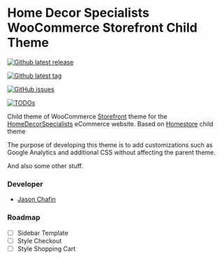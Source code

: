 # Home Decor Specialists WooCommerce Storefront Child Theme #

[![Github latest release](https://badgen.net/github/release/Herm71/hds-storefront-child?icon=github)](https://github.com/Herm71/hds-storefront-child)

[![Github latest tag](https://badgen.net/github/tag/Herm71/hds-storefront-child?icon=github&&color=orange)](https://github.com/Herm71/hds-storefront-child)

[![GitHub issues](https://badgen.net/github/open-issues/Herm71/hds-storefront-child?icon=github)](https://github.com/Herm71/hds-storefront-child)

[![TODOs](https://img.shields.io/endpoint?url=https://todos.tickgit.com/badge?repo=github.com/Herm71/hds-storefront-child)](https://todos.tickgit.com/browse?repo=github.com/Herm71/hds-storefront-child)

Child theme of WooCommerce [Storefront](https://woocommerce.com/storefront/) theme for the [HomeDecorSpecialists](https://homedecorspecialists.com) eCommerce website. Based on [Homestore](https://themes.woocommerce.com/homestore/) child theme

The purpose of developing this theme is to add customizations such as Google Analytics and additional CSS without affecting the parent theme.

And also some other stuff.

### Developer ###

* [Jason Chafin](https://github.com/Herm71)

### Roadmap ###

- [ ] Sidebar Template
- [ ] Style Checkout
- [ ] Style Shopping Cart
